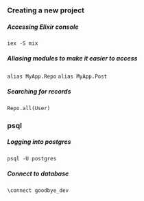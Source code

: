 ### Creating a new project

##### Accessing Elixir console

`iex -S mix`

##### Aliasing modules to make it easier to access

`alias MyApp.Repo`
`alias MyApp.Post`

##### Searching for records

`Repo.all(User)`

### psql

##### Logging into postgres

`psql -U postgres` 

##### Connect to database

`\connect goodbye_dev`

